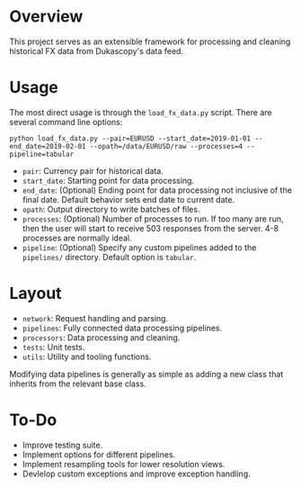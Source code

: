 # Overview

This project serves as an extensible framework for processing and cleaning historical FX data from Dukascopy's data feed.

# Usage

The most direct usage is through the `load_fx_data.py` script. There are several command line options:

`python load_fx_data.py --pair=EURUSD --start_date=2019-01-01 --end_date=2019-02-01 --opath=/data/EURUSD/raw --processes=4 --pipeline=tabular`

- `pair`: Currency pair for historical data.
- `start_date`: Starting point for data processing.
- `end_date`: (Optional) Ending point for data processing not inclusive of the final date. Default behavior sets end date to current date.
- `opath`: Output directory to write batches of files.
- `processes`: (Optional) Number of processes to run. If too many are run, then the user will start to receive 503 responses from the server. 4-8 processes are normally ideal.
- `pipeline`: (Optional) Specify any custom pipelines added to the `pipelines/` directory. Default option is `tabular`. 

# Layout

- `network`: Request handling and parsing.
- `pipelines`: Fully connected data processing pipelines.
- `processors`: Data processing and cleaning.
- `tests`: Unit tests.
- `utils`: Utility and tooling functions.

Modifying data pipelines is generally as simple as adding a new class that inherits from the relevant base class.

# To-Do

- Improve testing suite.
- Implement options for different pipelines.
- Implement resampling tools for lower resolution views.
- Devlelop custom exceptions and improve exception handling.
